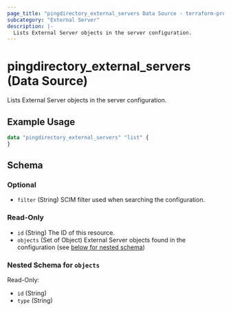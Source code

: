 ```yaml
---
page_title: "pingdirectory_external_servers Data Source - terraform-provider-pingdirectory"
subcategory: "External Server"
description: |-
  Lists External Server objects in the server configuration.
---
```


# pingdirectory_external_servers (Data Source)

Lists External Server objects in the server configuration.

## Example Usage

```terraform
data "pingdirectory_external_servers" "list" {
}
```

<!-- schema generated by tfplugindocs -->
## Schema

### Optional

- `filter` (String) SCIM filter used when searching the configuration.

### Read-Only

- `id` (String) The ID of this resource.
- `objects` (Set of Object) External Server objects found in the configuration (see [below for nested schema](#nestedatt--objects))

<a id="nestedatt--objects"></a>
### Nested Schema for `objects`

Read-Only:

- `id` (String)
- `type` (String)

